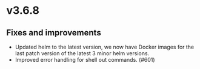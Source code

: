 # v3.6.8

## Fixes and improvements

- Updated helm to the latest version, we now have Docker images for the last patch version of the latest 3 minor helm versions.
- Improved error handling for shell out commands. (#601)
